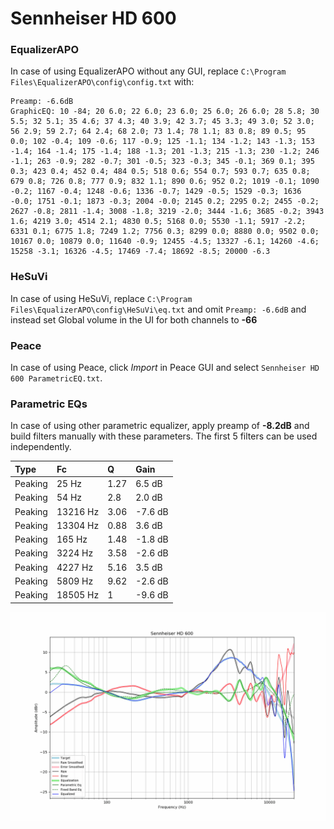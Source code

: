 # Sennheiser HD 600

### EqualizerAPO
In case of using EqualizerAPO without any GUI, replace `C:\Program Files\EqualizerAPO\config\config.txt`
with:
```
Preamp: -6.6dB
GraphicEQ: 10 -84; 20 6.0; 22 6.0; 23 6.0; 25 6.0; 26 6.0; 28 5.8; 30 5.5; 32 5.1; 35 4.6; 37 4.3; 40 3.9; 42 3.7; 45 3.3; 49 3.0; 52 3.0; 56 2.9; 59 2.7; 64 2.4; 68 2.0; 73 1.4; 78 1.1; 83 0.8; 89 0.5; 95 0.0; 102 -0.4; 109 -0.6; 117 -0.9; 125 -1.1; 134 -1.2; 143 -1.3; 153 -1.4; 164 -1.4; 175 -1.4; 188 -1.3; 201 -1.3; 215 -1.3; 230 -1.2; 246 -1.1; 263 -0.9; 282 -0.7; 301 -0.5; 323 -0.3; 345 -0.1; 369 0.1; 395 0.3; 423 0.4; 452 0.4; 484 0.5; 518 0.6; 554 0.7; 593 0.7; 635 0.8; 679 0.8; 726 0.8; 777 0.9; 832 1.1; 890 0.6; 952 0.2; 1019 -0.1; 1090 -0.2; 1167 -0.4; 1248 -0.6; 1336 -0.7; 1429 -0.5; 1529 -0.3; 1636 -0.0; 1751 -0.1; 1873 -0.3; 2004 -0.0; 2145 0.2; 2295 0.2; 2455 -0.2; 2627 -0.8; 2811 -1.4; 3008 -1.8; 3219 -2.0; 3444 -1.6; 3685 -0.2; 3943 1.6; 4219 3.0; 4514 2.1; 4830 0.5; 5168 0.0; 5530 -1.1; 5917 -2.2; 6331 0.1; 6775 1.8; 7249 1.2; 7756 0.3; 8299 0.0; 8880 0.0; 9502 0.0; 10167 0.0; 10879 0.0; 11640 -0.9; 12455 -4.5; 13327 -6.1; 14260 -4.6; 15258 -3.1; 16326 -4.5; 17469 -7.4; 18692 -8.5; 20000 -6.3
```

### HeSuVi
In case of using HeSuVi, replace `C:\Program Files\EqualizerAPO\config\HeSuVi\eq.txt` and omit `Preamp:
-6.6dB` and instead set Global volume in the UI for both channels to **-66**

### Peace
In case of using Peace, click *Import* in Peace GUI and select `Sennheiser HD 600 ParametricEQ.txt`.

### Parametric EQs
In case of using other parametric equalizer, apply preamp of **-8.2dB** and build filters manually with
these parameters. The first 5 filters can be used independently.

| Type    | Fc       |    Q | Gain    |
|:--------|:---------|:-----|:--------|
| Peaking | 25 Hz    | 1.27 | 6.5 dB  |
| Peaking | 54 Hz    | 2.8  | 2.0 dB  |
| Peaking | 13216 Hz | 3.06 | -7.6 dB |
| Peaking | 13304 Hz | 0.88 | 3.6 dB  |
| Peaking | 165 Hz   | 1.48 | -1.8 dB |
| Peaking | 3224 Hz  | 3.58 | -2.6 dB |
| Peaking | 4227 Hz  | 5.16 | 3.5 dB  |
| Peaking | 5809 Hz  | 9.62 | -2.6 dB |
| Peaking | 18505 Hz | 1    | -9.6 dB |

![](https://raw.githubusercontent.com/jaakkopasanen/AutoEq/master/results/oratory1990/harman_over-ear_2018/Sennheiser%20HD%20600/Sennheiser%20HD%20600.png)